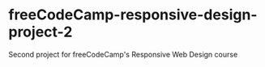 # freeCodeCamp-responsive-design-project-2
Second project for freeCodeCamp's Responsive Web Design course 
